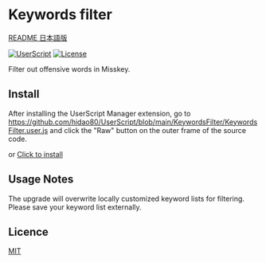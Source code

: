 # Keywords filter

[README 日本語版](./README_ja.md)

[![UserScript](https://img.shields.io/badge/Framework-UserScript-blue.svg)](https://en.wikipedia.org/wiki/Userscript)
[![License](https://img.shields.io/github/license/hidao80/UserScript)](/LICENSE)

Filter out offensive words in Misskey.

## Install

After installing the UserScript Manager extension, go to https://github.com/hidao80/UserScript/blob/main/KeywordsFilter/KeywordsFilter.user.js and click the "Raw" button on the outer frame of the source code.

or [Click to install](https://github.com/hidao80/UserScript/raw/main/KeywordsFilter/KeywordsFilter.user.js)

## Usage Notes

The upgrade will overwrite locally customized keyword lists for filtering.  
Please save your keyword list externally.

## Licence

[MIT](/LICENSE)
